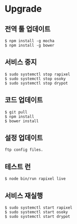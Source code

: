 # Upgrade

## 전역 툴 업데이트

    $ npm install -g mocha
    $ npm install -g bower

## 서비스 중지

    $ sudo systemctl stop rapixel
    $ sudo systemctl stop osoky
    $ sudo systemctl stop drypot

## 코드 업데이트

    $ git pull
    $ npm install
    $ bower install

## 설정 업데이트

    ftp config files.

## 테스트 런

    $ node bin/run rapixel live

## 서비스 재실행

    $ sudo systemctl start rapixel
    $ sudo systemctl start osoky
    $ sudo systemctl start drypot

